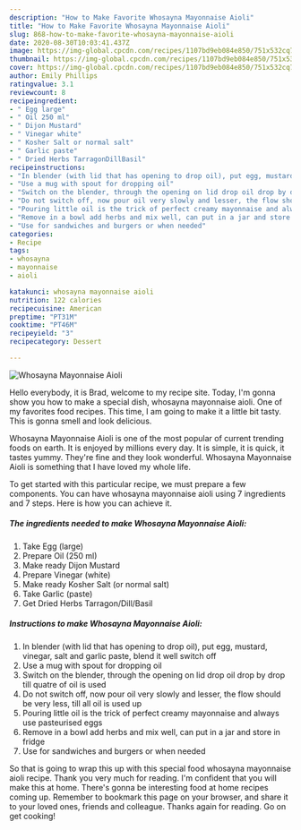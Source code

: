 ```yaml
---
description: "How to Make Favorite Whosayna Mayonnaise Aioli"
title: "How to Make Favorite Whosayna Mayonnaise Aioli"
slug: 868-how-to-make-favorite-whosayna-mayonnaise-aioli
date: 2020-08-30T10:03:41.437Z
image: https://img-global.cpcdn.com/recipes/1107bd9eb084e850/751x532cq70/whosayna-mayonnaise-aioli-recipe-main-photo.jpg
thumbnail: https://img-global.cpcdn.com/recipes/1107bd9eb084e850/751x532cq70/whosayna-mayonnaise-aioli-recipe-main-photo.jpg
cover: https://img-global.cpcdn.com/recipes/1107bd9eb084e850/751x532cq70/whosayna-mayonnaise-aioli-recipe-main-photo.jpg
author: Emily Phillips
ratingvalue: 3.1
reviewcount: 8
recipeingredient:
- " Egg large"
- " Oil 250 ml"
- " Dijon Mustard"
- " Vinegar white"
- " Kosher Salt or normal salt"
- " Garlic paste"
- " Dried Herbs TarragonDillBasil"
recipeinstructions:
- "In blender (with lid that has opening to drop oil), put egg, mustard, vinegar, salt and garlic paste, blend it well switch off"
- "Use a mug with spout for dropping oil"
- "Switch on the blender, through the opening on lid drop oil drop by drop till quatre of oil is used"
- "Do not switch off, now pour oil very slowly and lesser, the flow should be very less, till all oil is used up"
- "Pouring little oil is the trick of perfect creamy mayonnaise and always use pasteurised eggs"
- "Remove in a bowl add herbs and mix well, can put in a jar and store in fridge"
- "Use for sandwiches and burgers or when needed"
categories:
- Recipe
tags:
- whosayna
- mayonnaise
- aioli

katakunci: whosayna mayonnaise aioli 
nutrition: 122 calories
recipecuisine: American
preptime: "PT31M"
cooktime: "PT46M"
recipeyield: "3"
recipecategory: Dessert

---
```



![Whosayna Mayonnaise Aioli](https://img-global.cpcdn.com/recipes/1107bd9eb084e850/751x532cq70/whosayna-mayonnaise-aioli-recipe-main-photo.jpg)

Hello everybody, it is Brad, welcome to my recipe site. Today, I'm gonna show you how to make a special dish, whosayna mayonnaise aioli. One of my favorites food recipes. This time, I am going to make it a little bit tasty. This is gonna smell and look delicious.



Whosayna Mayonnaise Aioli is one of the most popular of current trending foods on earth. It is enjoyed by millions every day. It is simple, it is quick, it tastes yummy. They're fine and they look wonderful. Whosayna Mayonnaise Aioli is something that I have loved my whole life.


To get started with this particular recipe, we must prepare a few components. You can have whosayna mayonnaise aioli using 7 ingredients and 7 steps. Here is how you can achieve it.

<!--inarticleads1-->

##### The ingredients needed to make Whosayna Mayonnaise Aioli:

1. Take  Egg (large)
1. Prepare  Oil (250 ml)
1. Make ready  Dijon Mustard
1. Prepare  Vinegar (white)
1. Make ready  Kosher Salt (or normal salt)
1. Take  Garlic (paste)
1. Get  Dried Herbs Tarragon/Dill/Basil




<!--inarticleads2-->

##### Instructions to make Whosayna Mayonnaise Aioli:

1. In blender (with lid that has opening to drop oil), put egg, mustard, vinegar, salt and garlic paste, blend it well switch off
1. Use a mug with spout for dropping oil
1. Switch on the blender, through the opening on lid drop oil drop by drop till quatre of oil is used
1. Do not switch off, now pour oil very slowly and lesser, the flow should be very less, till all oil is used up
1. Pouring little oil is the trick of perfect creamy mayonnaise and always use pasteurised eggs
1. Remove in a bowl add herbs and mix well, can put in a jar and store in fridge
1. Use for sandwiches and burgers or when needed




So that is going to wrap this up with this special food whosayna mayonnaise aioli recipe. Thank you very much for reading. I'm confident that you will make this at home. There's gonna be interesting food at home recipes coming up. Remember to bookmark this page on your browser, and share it to your loved ones, friends and colleague. Thanks again for reading. Go on get cooking!

